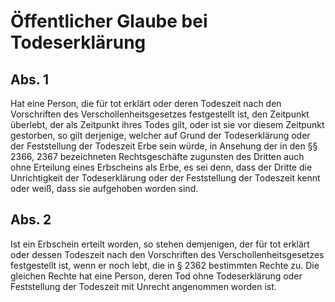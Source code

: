 # Öffentlicher Glaube bei Todeserklärung



## Abs. 1

 Hat eine Person, die für tot erklärt oder deren Todeszeit nach den Vorschriften des Verschollenheitsgesetzes festgestellt ist, den Zeitpunkt überlebt, der als Zeitpunkt ihres Todes gilt, oder ist sie vor diesem Zeitpunkt gestorben, so gilt derjenige, welcher auf Grund der Todeserklärung oder der Feststellung der Todeszeit Erbe sein würde, in Ansehung der in den §§ 2366, 2367 bezeichneten Rechtsgeschäfte zugunsten des Dritten auch ohne Erteilung eines Erbscheins als Erbe, es sei denn, dass der Dritte die Unrichtigkeit der Todeserklärung oder der Feststellung der Todeszeit kennt oder weiß, dass sie aufgehoben worden sind.

## Abs. 2

 Ist ein Erbschein erteilt worden, so stehen demjenigen, der für tot erklärt oder dessen Todeszeit nach den Vorschriften des Verschollenheitsgesetzes festgestellt ist, wenn er noch lebt, die in § 2362 bestimmten Rechte zu. Die gleichen Rechte hat eine Person, deren Tod ohne Todeserklärung oder Feststellung der Todeszeit mit Unrecht angenommen worden ist. 

